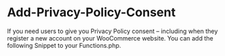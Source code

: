 # Add-Privacy-Policy-Consent
If you need users to give you Privacy Policy consent – including when they register a new account on your WooCommerce website. You can add the following Snippet to your Functions.php.
